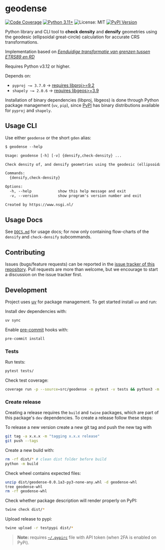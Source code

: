 # geodense

[![Code
Coverage](https://img.shields.io/endpoint?url=https%3A%2F%2Fgeodetischeinfrastructuur.github.io%2Fgeodense%2Fbadge.json&style=flat-square&logo=pytest&logoColor=white)](https://geodetischeinfrastructuur.github.io/geodense/)
[![Python
3.11+](https://img.shields.io/badge/python-3.11+-teal.svg?style=flat-square)](https://www.python.org/downloads/release/python-3116/)
![License:
MIT](https://img.shields.io/badge/license-MIT-blue.svg?style=flat-square)
[![PyPI
Version](https://img.shields.io/pypi/v/geodense.svg?style=flat-square)](https://pypi.python.org/pypi/geodense)

Python library and CLI tool to **check density** and **densify** geometries
using the geodesic (ellipsoidal great-circle) calculation for accurate CRS
transformations.

Implementation based on [*Eenduidige transformatie van grenzen tussen ETRS89 en
RD*](https://gnss-data.kadaster.nl/misc/docs/langelijnenadvies.pdf)

Requires Python v3.12 or higher.

Depends on:

- `pyproj ~= 3.7.0` -> [requires libproj>=9.2](https://pyproj4.github.io/pyproj/stable/installation.html)
- `shapely ~= 2.0.6` -> [requires libgeos>=3.9](https://shapely.readthedocs.io/en/stable/index.html)

Installation of binary dependencies (libproj, libgeos) is done through Python package management (`uv`, `pip`), since [PyPI](https://pypi.org/) has binary distributions available for `pyproj` and `shapely`.

## Usage CLI

Use either `geodense` or the short `gden` alias:

```txt
$ geodense --help

Usage: geodense [-h] [-v] {densify,check-density} ...

Check density of, and densify geometries using the geodesic (ellipsoidal great-circle) calculation for accurate CRS transformations

Commands:
  {densify,check-density}

Options:
  -h, --help            show this help message and exit
  -v, --version         show program's version number and exit

Created by https://www.nsgi.nl/
```

## Usage Docs

See
[`DOCS.md`](https://github.com/GeodetischeInfrastructuur/geodense/blob/main/DOCS.md)
for usage docs; for now only containing flow-charts of the `densify` and
`check-densify` subcommands.

## Contributing

Issues (bugs/feature requests) can be reported in the [issue tracker of this
repository](https://github.com/GeodetischeInfrastructuur/geodense/issues). Pull
requests are more than welcome, but we encourage to start a discussion on the
issue tracker first.

## Development

Project uses [uv](https://docs.astral.sh/uv/) for package management. To get started install `uv` and run:

Install dev dependencies with:

```sh
uv sync
```

Enable [pre-commit](https://pre-commit.com/) hooks with:

```sh
pre-commit install
```

### Tests

Run tests:

```sh
pytest tests/
```

Check test coverage:

```sh
coverage run -p --source=src/geodense -m pytest -v tests && python3 -m coverage report --data-file $(ls -t  .coverage.* | head -1)
```

### Create release

Creating a release requires the `build` and `twine` packages, which are part of
this package's `dev` dependencies. To create a release follow these steps:

To release a new version create a new git tag and push the new tag with

```sh
git tag -a x.x.x -m "tagging x.x.x release"
git push --tags
```

Create a new build with:

```sh
rm -rf dist/* # clean dist folder before build
python -m build
```

Check wheel contains expected files:

```sh
unzip dist/geodense-0.0.1a3-py3-none-any.whl -d geodense-whl
tree geodense-whl
rm -rf geodense-whl
```

Check whether package description will render properly on PyPI:

```sh
twine check dist/*
```

Upload release to pypi:

```sh
twine upload -r testpypi dist/*
```

> **Note:** requires
> [`~/.pypirc`](https://packaging.python.org/en/latest/specifications/pypirc/)
> file with API token (when 2FA is enabled on PyPi).
